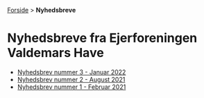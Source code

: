 [Forside](/) > **Nyhedsbreve**

# Nyhedsbreve fra Ejerforeningen Valdemars Have

* [Nyhedsbrev nummer 3 - Januar 2022](/nyhedsbreve/003_nyhedsbrev_valdemars_have)
* [Nyhedsbrev nummer 2 - August 2021](/nyhedsbreve/002_nyhedsbrev_valdemars_have)
* [Nyhedsbrev nummer 1 - Februar 2021](/nyhedsbreve/001_nyhedsbrev_valdemars_have)